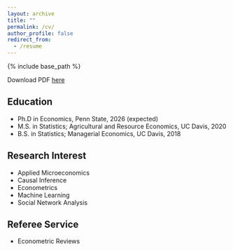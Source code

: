 ```yaml
---
layout: archive
title: ""
permalink: /cv/
author_profile: false
redirect_from:
  - /resume
---
```


{% include base_path %}

Download PDF [here](https://drive.google.com/file/d/1mu_xTxgMCUJsCIpJP8ia_XYF1nhdt5CE/view?usp=drive_link)

## Education
* Ph.D in Economics, Penn State, 2026 (expected)
* M.S. in Statistics; Agricultural and Resource Economics, UC Davis, 2020
* B.S. in Statistics; Managerial Economics, UC Davis, 2018

## Research Interest
* Applied Microeconomics
* Causal Inference
* Econometrics
* Machine Learning
* Social Network Analysis
  
## Referee Service
* Econometric Reviews
